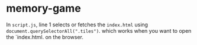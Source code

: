 # memory-game

In `script.js`, line 1 selects or fetches the `index.html` using ```document.querySelectorAll(".tiles")```.
which works when you want to open the `index.html. on the browser. 

